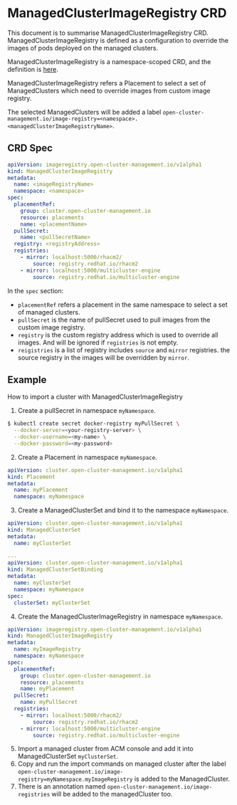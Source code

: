 # ManagedClusterImageRegistry CRD

This document is to summarise ManagedClusterImageRegistry CRD. ManagedClusterImageRegistry is defined as a configuration
to override the images of pods deployed on the managed clusters.

ManagedClusterImageRegistry is a namespace-scoped CRD, and the definition is [here](../../deploy/foundation/hub/resources/crds/imageregistry.open-cluster-management.io_managedclusterimageregistries.crd.yaml).

ManagedClusterImageRegistry refers a Placement to select a set of ManagedClusters which need to override images from custom image registry.

The selected ManagedClusters will be added a label `open-cluster-management.io/image-registry=<namespace>.<managedClusterImageRegistryName>`.

## CRD Spec

```yaml
apiVersion: imageregistry.open-cluster-management.io/v1alpha1
kind: ManagedClusterImageRegistry
metadata:
  name: <imageRegistryName>
  namespace: <namespace>
spec:
  placementRef:
    group: cluster.open-cluster-management.io
    resource: placements
    name: <placementName> 
  pullSecret:
    name: <pullSecretName>
  registry: <registryAddress>
  registries:
    - mirror: localhost:5000/rhacm2/
        source: registry.redhat.io/rhacm2
    - mirror: localhost:5000/multicluster-engine
        source: registry.redhat.io/multicluster-engine
```
In the `spec` section:

- `placementRef` refers a placement in the same namespace to select a set of managed clusters.
- `pullSecret` is the name of pullSecret used to pull images from the custom image registry.
- `registry` is the custom registry address which is used to override all images. And will be ignored if `registries` is not empty.
- `reigistries` is a list of registry includes `source` and `mirror` registries. the source registry in the images will be overridden by `mirror`.


## Example

How to import a cluster with ManagedClusterImageRegistry

1. Create a pullSecret in namespace `myNamespace`.

```bash
$ kubectl create secret docker-registry myPullSecret \
  --docker-server=<your-registry-server> \
  --docker-username=<my-name> \
  --docker-password=<my-password>
```

2. Create a Placement in namespace `myNamespace`.

```yaml
apiVersion: cluster.open-cluster-management.io/v1alpha1
kind: Placement
metadata:
  name: myPlacement
  namespace: myNamespace
```

3. Create a ManagedClusterSet and bind it to the namespace `myNamespace`.

```yaml
apiVersion: cluster.open-cluster-management.io/v1alpha1
kind: ManagedClusterSet
metadata:
  name: myClusterSet
  
---
apiVersion: cluster.open-cluster-management.io/v1alpha1
kind: ManagedClusterSetBinding
metadata:
  name: myClusterSet
  namespace: myNamespace
spec:
  clusterSet: myClusterSet
```

4. Create the ManagedClusterImageRegistry in namespace  `myNamespace`.

```yaml
apiVersion: imageregistry.open-cluster-management.io/v1alpha1
kind: ManagedClusterImageRegistry
metadata:
  name: myImageRegistry
  namespace: myNamespace
spec:
  placementRef:
    group: cluster.open-cluster-management.io
    resource: placements
    name: myPlacement
  pullSecret:
    name: myPullSecret
  registries:
    - mirror: localhost:5000/rhacm2/
        source: registry.redhat.io/rhacm2
    - mirror: localhost:5000/multicluster-engine
        source: registry.redhat.io/multicluster-engine
```

5. Import a managed cluster from ACM console and add it into ManagedClusterSet `myClusterSet`.
6. Copy and run the import commands on managed cluster after the label `open-cluster-management.io/image-registry=myNamespace.myImageRegistry` is added to the ManagedCluster.
7. There is an annotation named `open-cluster-management.io/image-registries` will be added to the managedCluster too.
